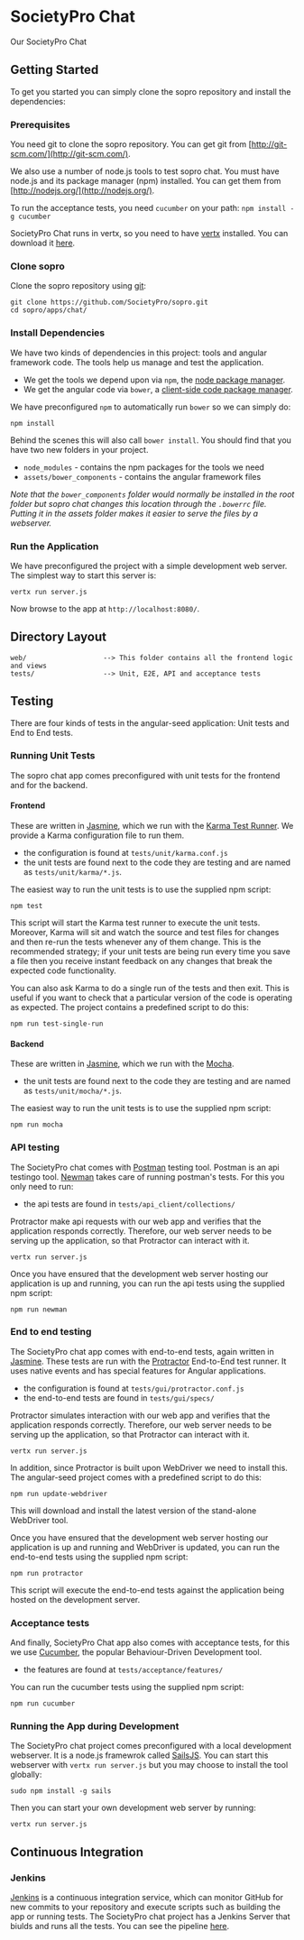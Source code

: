 # SocietyPro Chat

Our SocietyPro Chat


## Getting Started

To get you started you can simply clone the sopro repository and install the dependencies:

### Prerequisites

You need git to clone the sopro repository. You can get git from
[http://git-scm.com/](http://git-scm.com/).

We also use a number of node.js tools to test sopro chat. You must have node.js and
its package manager (npm) installed.  You can get them from [http://nodejs.org/](http://nodejs.org/).

To run the acceptance tests, you need `cucumber` on your path: `npm install -g cucumber`

SocietyPro Chat runs in vertx, so you need to have [vertx](http://vertx.io/) installed. You can download it [here](http://vertx.io/downloads.html). 

### Clone sopro

Clone the sopro repository using [git][git]:

```
git clone https://github.com/SocietyPro/sopro.git
cd sopro/apps/chat/
```

### Install Dependencies

We have two kinds of dependencies in this project: tools and angular framework code.  The tools help
us manage and test the application.

* We get the tools we depend upon via `npm`, the [node package manager][npm].
* We get the angular code via `bower`, a [client-side code package manager][bower].

We have preconfigured `npm` to automatically run `bower` so we can simply do:

```
npm install
```

Behind the scenes this will also call `bower install`.  You should find that you have two new
folders in your project.

* `node_modules` - contains the npm packages for the tools we need
* `assets/bower_components` - contains the angular framework files

*Note that the `bower_components` folder would normally be installed in the root folder but
sopro chat changes this location through the `.bowerrc` file.  Putting it in the assets folder makes
it easier to serve the files by a webserver.*

### Run the Application

We have preconfigured the project with a simple development web server.  The simplest way to start
this server is:

```
vertx run server.js
```

Now browse to the app at `http://localhost:8080/`.



## Directory Layout

```
web/                   --> This folder contains all the frontend logic and views
tests/                 --> Unit, E2E, API and acceptance tests
```

## Testing

There are four kinds of tests in the angular-seed application: Unit tests and End to End tests.

### Running Unit Tests

The sopro chat app comes preconfigured with unit tests for the frontend and for the backend.

#### Frontend

These are written in [Jasmine][jasmine], which we run with the [Karma Test Runner][karma]. We provide a Karma
configuration file to run them.

* the configuration is found at `tests/unit/karma.conf.js`
* the unit tests are found next to the code they are testing and are named as `tests/unit/karma/*.js`.

The easiest way to run the unit tests is to use the supplied npm script:

```
npm test
```

This script will start the Karma test runner to execute the unit tests. Moreover, Karma will sit and
watch the source and test files for changes and then re-run the tests whenever any of them change.
This is the recommended strategy; if your unit tests are being run every time you save a file then
you receive instant feedback on any changes that break the expected code functionality.

You can also ask Karma to do a single run of the tests and then exit.  This is useful if you want to
check that a particular version of the code is operating as expected.  The project contains a
predefined script to do this:

```
npm run test-single-run
```

#### Backend

These are written in [Jasmine][jasmine], which we run with the [Mocha][mocha]. 

* the unit tests are found next to the code they are testing and are named as `tests/unit/mocha/*.js`.

The easiest way to run the unit tests is to use the supplied npm script:

```
npm run mocha
```

### API testing

The SocietyPro chat comes with [Postman][postman] testing tool. Postman is an api testingo tool. [Newman][newman] takes care of running postman's tests. For this you only need to run:

* the api tests are found in `tests/api_client/collections/`

Protractor make api requests with our web app and verifies that the application responds
correctly. Therefore, our web server needs to be serving up the application, so that Protractor
can interact with it.

```
vertx run server.js
```

Once you have ensured that the development web server hosting our application is up and running, you can run the api tests using the supplied npm script:

```
npm run newman
```


### End to end testing

The SocietyPro chat app comes with end-to-end tests, again written in [Jasmine][jasmine]. These tests
are run with the [Protractor][protractor] End-to-End test runner.  It uses native events and has
special features for Angular applications.

* the configuration is found at `tests/gui/protractor.conf.js`
* the end-to-end tests are found in `tests/gui/specs/`

Protractor simulates interaction with our web app and verifies that the application responds
correctly. Therefore, our web server needs to be serving up the application, so that Protractor
can interact with it.

```
vertx run server.js
```

In addition, since Protractor is built upon WebDriver we need to install this.  The angular-seed
project comes with a predefined script to do this:

```
npm run update-webdriver
```

This will download and install the latest version of the stand-alone WebDriver tool.

Once you have ensured that the development web server hosting our application is up and running
and WebDriver is updated, you can run the end-to-end tests using the supplied npm script:

```
npm run protractor
```

This script will execute the end-to-end tests against the application being hosted on the
development server.

### Acceptance tests

And finally, SocietyPro Chat app also comes with acceptance tests, for this we use [Cucumber][cucumber], the popular Behaviour-Driven Development tool.

* the features are found at `tests/acceptance/features/`

You can run the cucumber tests using the supplied npm script:

```
npm run cucumber
```

### Running the App during Development

The SocietyPro chat project comes preconfigured with a local development webserver.  It is a node.js
framewrok called [SailsJS][sailsjs].  You can start this webserver with `vertx run server.js` but you may choose to
install the tool globally:

```
sudo npm install -g sails
```

Then you can start your own development web server by
running:

```
vertx run server.js
```

## Continuous Integration

### Jenkins

[Jenkins][jenkins] is a continuous integration service, which can monitor GitHub for new commits
to your repository and execute scripts such as building the app or running tests. The SocietyPro
chat project has a Jenkins Server that biulds and runs all the tests. You can see the pipeline [here](http://ci.societypro.org:8080/view/huevon_tests/).

[git]: http://git-scm.com/
[bower]: http://bower.io
[npm]: https://www.npmjs.org/
[node]: http://nodejs.org
[protractor]: https://github.com/angular/protractor
[jasmine]: http://jasmine.github.io
[karma]: http://karma-runner.github.io
[jenkins]: https://travis-ci.org/
[sailsjs]: http://sailsjs.org/#/
[cucumber]: https://cukes.info/
[mocha]: http://mochajs.org/
[postman]: http://www.getpostman.com/
[newman]: https://github.com/a85/Newman